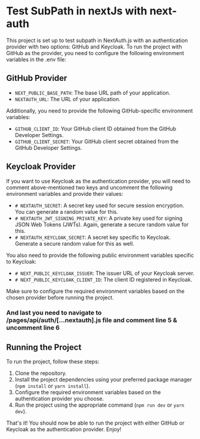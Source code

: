 # Test SubPath in nextJs with next-auth

This project is set up to test subpath in NextAuth.js with an authentication provider with two options: GitHub and Keycloak. To run the project with GitHub as the provider, you need to configure the following environment variables in the .env file:

## GitHub Provider

- `NEXT_PUBLIC_BASE_PATH`: The base URL path of your application.
- `NEXTAUTH_URL`: The URL of your application.

Additionally, you need to provide the following GitHub-specific environment variables:

- `GITHUB_CLIENT_ID`: Your GitHub client ID obtained from the GitHub Developer Settings.
- `GITHUB_CLIENT_SECRET`: Your GitHub client secret obtained from the GitHub Developer Settings.

## Keycloak Provider

If you want to use Keycloak as the authentication provider, you will need to comment above-mentioned two keys and uncomment the following environment variables and provide their values:

- `# NEXTAUTH_SECRET`: A secret key used for secure session encryption. You can generate a random value for this.
- `# NEXTAUTH_JWT_SIGNING_PRIVATE_KEY`: A private key used for signing JSON Web Tokens (JWTs). Again, generate a secure random value for this.
- `# NEXTAUTH_KEYCLOAK_SECRET`: A secret key specific to Keycloak. Generate a secure random value for this as well.

You also need to provide the following public environment variables specific to Keycloak:

- `# NEXT_PUBLIC_KEYCLOAK_ISSUER`: The issuer URL of your Keycloak server.
- `# NEXT_PUBLIC_KEYCLOAK_CLIENT_ID`: The client ID registered in Keycloak.

Make sure to configure the required environment variables based on the chosen provider before running the project.
### And last you need to navigate to /pages/api/auth/[...nextauth].js file and comment line 5 & uncomment line 6

## Running the Project

To run the project, follow these steps:

1. Clone the repository.
2. Install the project dependencies using your preferred package manager (`npm install` or `yarn install`).
3. Configure the required environment variables based on the authentication provider you choose.
4. Run the project using the appropriate command (`npm run dev` or `yarn dev`).

That's it! You should now be able to run the project with either GitHub or Keycloak as the authentication provider. Enjoy!